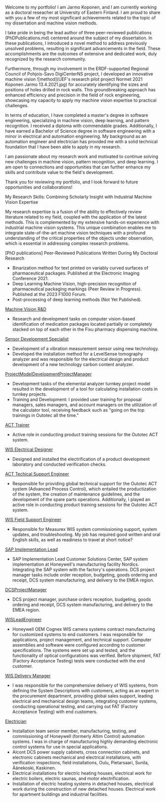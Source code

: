 Welcome to my portfolio!
I am Jarmo Koponen, and I am currently working as a doctoral reseacher at University of Eastern Finland. 
I am proud to share with you a few of my most significant achievements related to the topic of my dissertation and machine vision methods.

I take pride in being the lead author of three peer-reviewed publications (PhDPublications.md) centered around the subject of my dissertation. In these publications, I introduced a novel method to address previously unsolved problems, resulting in significant advancements in the field. These accomplishments are the outcomes of extensive and dedicated work, duly recognized by the research community.

Furthermore, through my involvement in the ERDF-supported Regional Council of Pohjois-Savo DigiCenterNS project, I developed an innovative machine vision ![method](UEF's research pilot project Normet 2021 Koponen Jarmo 13.4.2021.jpg) for accurately identifying the sizes and positions of holes drilled in rock walls. This groundbreaking approach has enhanced efficiency and precision in the field of rock engineering, showcasing my capacity to apply my machine vision expertise to practical challenges.

In terms of education, I have completed a master's degree in software engineering, specializing in machine vision, deep learning, and pattern recognition. I received a diploma with commendable grades. Additionally, I have earned a Bachelor of Science degree in software engineering with a minor in electrical and automation engineering. My background as an automation engineer and electrician has provided me with a solid technical foundation that I have been able to apply in my research.

I am passionate about my research work and motivated to continue solving new challenges in machine vision, pattern recognition, and deep learning. I am open to connections and opportunities that can further enhance my skills and contribute value to the field's development.

Thank you for reviewing my portfolio, and I look forward to future opportunities and collaborations!


My Research Skills: Combining Scholarly Insight with Industrial Machine Vision Expertise

My research expertise is a fusion of the ability to effectively review literature related to my field, coupled with the application of the latest methods. This is complemented by my extensive hands-on experience with industrial machine vision systems. This unique combination enables me to integrate state-of-the-art machine vision techniques with a profound understanding of the critical properties of the objects under observation, which is essential in addressing complex research problems.


[PhD publications]
Peer-Reviewed Publications Written During My Doctoral Research
- Binarization method for text printed on variably curved surfaces of pharmaceutical packages. Published at the Electronic Imaging Conference 2021.
- Deep Learning Machine Vision, high-precision recognition of pharmaceutical packaging markings (Peer Review in Progress). Published at the 2023 F1000 Forum.
- Post-processing of deep learning methods (Not Yet Published).

[Machine Vision R&D](MachineVisionRD.md)
- Research and development tasks on computer vision-based identification of medication packages located partially or completely stacked on top of each other in the Fixu pharmacy dispensing machine.

[Sensor Development Specialist](SensorDevelopmentSpecialist.md)
- Development of a vibration measurement sensor using new technology.
- Developed the installation method for a LevelSense tomography analyzer and was responsible for the electrical design and product development of a new technology carbon content analyzer.

[ProjectModelDevelopmentProjectManager](ProjectModelDevelopmentProjectManager.md)
- Development tasks of the elemental analyzer turnkey project model resulted in the development of a tool for calculating installation costs in turnkey projects.
- Training and Development: I provided user training for proposal managers, sales managers, and account managers on the utilization of the calculator tool, receiving feedback such as "going on the top trainings in Outotec all the time."

[ACT Trainer](ACTTrainer.md)
- Active role in conducting product training sessions for the Outotec ACT system.

[WIS Electrical Designer](WISelectricalDesigner.md)
- Designed and installed the electrification of a product development laboratory and conducted verification checks.

[ACT Techical Support Engineer](ACTTechnicalSupportEngineer.md)
- Responsible for providing global technical support for the Outotec ACT system (Advanced Process Control), which entailed the productization of the system, the creation of maintenance guidelines, and the development of the spare parts operations. Additionally, I played an active role in conducting product training sessions for the Outotec ACT system.

[WIS Field Support Engineer](WISFieldSupportEngineer.md)
- Responsible for Measurex WIS system commissioning support, system updates, and troubleshooting. My job has required good written and oral English skills, as well as readiness to travel at short notice?

[SAP Implementation Lead](SAPImplementationLead.md)
- SAP Implementation Lead Customer Solutions Center, SAP system implementation at Honeywell's manufacturing facility Nordics. Integrating the SAP system with the factory's operations. DCS project manager tasks include order reception, budgeting, goods ordering and receipt, DCS system manufacturing, and delivery to the EMEA region.

[DCSProjectManager](DCSProjectManager.md)
- DCS project manager, purchase orders reception, budgeting, goods ordering and receipt, DCS system manufacturing, and delivery to the EMEA region.

[WISLeadEngineer](WISLeadEngineer.md)
- Honeywell OEM Cognex WIS camera systems contract manufacturing for customized systems to end customers. I was responsible for applications, project management, and technical support. Computer assemblies and software were configured according to customer specifications. The systems were set up and tested, and the functionality of optical configurations was verified. Before shipment, FAT (Factory Acceptance Testing) tests were conducted with the end customer.

[WIS Delivery Manager](WISDeliveryManager.md)
- I was responsible for the comprehensive delivery of WIS systems, from defining the System Descriptions with customers, acting as an expert in the procurement department, providing global sales support, leading electrical and mechanical design teams, integrating customer systems, conducting operational testing, and carrying out FAT (Factory Acceptance Testing) with end customers.

[Electrician](Electrician.md)

- Installation team senior member, manufacturing, testing, and commissioning of Honeywell (formerly Altim Control) automation systems. I was in charge of manufacturing highly demanding electronic control systems for use in special applications.
- Alcont DCS power supply cabinets, cross connection cabinets, and electronic cabinets mechanical and electrical installations, with verification inspections, field installations, Oulu, Pietarsaari, Sunila, Äänekoski, Kaskinen.
- Electrical installations for electric heating houses, electrical work for electric boilers, electric saunas, and motor electrification.
- Installation of electric heating systems in detached houses, electrical work during the construction of new detached houses. Electrical work for apartment buildings and industrial facilities.
